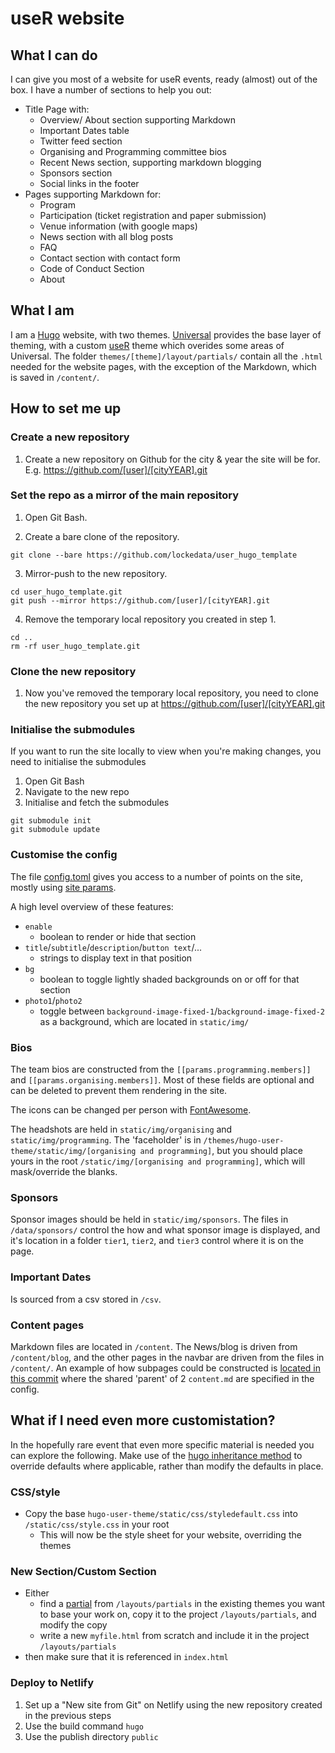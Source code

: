 # useR website

## What I can do

I can give you most of a website for useR events, ready (almost) out of the box. I have a number of sections to help you out:
* Title Page with:
    + Overview/ About section supporting Markdown
    + Important Dates table
    + Twitter feed section
    + Organising and Programming committee bios
    + Recent News section, supporting markdown blogging
    + Sponsors section
    + Social links in the footer
* Pages supporting Markdown for:
    + Program
    + Participation (ticket registration and paper submission)
    + Venue information (with google maps)
    + News section with all blog posts
    + FAQ
    + Contact section with contact form 
    + Code of Conduct Section
    + About

## What I am
I am a [Hugo](//gohugo.io) website, with two themes. [Universal](https://github.com/devcows/hugo-universal-theme) provides the base layer of theming, with a custom [useR](https://github.com/lockedata/hugo-user-theme/) theme which overides some areas of Universal. The folder `themes/[theme]/layout/partials/` contain all the `.html` needed for the website pages, with the exception of the Markdown, which is saved in `/content/`.

## How to set me up

### Create a new repository
1. Create a new repository on Github for the city & year the site will be for. E.g. https://github.com/[user]/[cityYEAR].git

### Set the repo as a mirror of the main repository
1. Open Git Bash.

2. Create a bare clone of the repository.

  ```
  git clone --bare https://github.com/lockedata/user_hugo_template
  ```

3. Mirror-push to the new repository.

```
cd user_hugo_template.git
git push --mirror https://github.com/[user]/[cityYEAR].git
```

4. Remove the temporary local repository you created in step 1.

```
cd ..
rm -rf user_hugo_template.git
```

### Clone the new repository
1. Now you've removed the temporary local repository, you need to clone the new repository you set up at https://github.com/[user]/[cityYEAR].git

### Initialise the submodules
If you want to run the site locally to view when you're making changes, you need to initialise the submodules
1. Open Git Bash
2. Navigate to the new repo
3. Initialise and fetch the submodules
```
git submodule init
git submodule update
```

### Customise the config
The file [config.toml](https://github.com/lockedata/user_hugo_template/blob/master/config.toml) gives you access to a number of points on the site, mostly using [site params](https://gohugo.io/variables/site/#the-site-params-variable).

A high level overview of these features:
* `enable` 
    + boolean to render or hide that section
* `title`/`subtitle`/`description`/`button text`/...
    + strings to display text in that position
* `bg`
    + boolean to toggle lightly shaded backgrounds on or off for that section
* `photo1`/`photo2`
    + toggle between `background-image-fixed-1`/`background-image-fixed-2` as a background, which are located in `static/img/`
### Bios

The team bios are constructed from the `[[params.programming.members]]` and `[[params.organising.members]]`. Most of these fields are optional and can be deleted to prevent them rendering in the site. 

The icons can be changed per person with [FontAwesome](https://fontawesome.com/).

The headshots are held in `static/img/organising` and `static/img/programming`. The 'faceholder' is in `/themes/hugo-user-theme/static/img/[organising and programming]`, but you should place yours in the root `/static/img/[organising and programming]`, which will mask/override the blanks.

### Sponsors

Sponsor images should be held in `static/img/sponsors`. The files in `/data/sponsors/` control the how and what sponsor image is displayed, and it's location in a folder `tier1`, `tier2`, and `tier3` control where it is on the page.

### Important Dates

Is sourced from a csv stored in `/csv`.

### Content pages

Markdown files are located in `/content`. The News/blog is driven from `/content/blog`, and the other pages in the navbar are driven from the files in `/content/`. An example of how subpages could be constructed is [located in this commit](https://github.com/lockedata/user_hugo_template/commit/211168db3cb975292fd1b8e399669b4c3b24cce0) where the shared 'parent' of 2 `content.md` are specified in the config.

## What if I need even more customistation?
In the hopefully rare event that even more specific material is needed you can explore the following. Make use of the [hugo inheritance method](https://gohugo.io/templates/lookup-order/#hugo-layouts-lookup-rules-with-theme) to override defaults where applicable, rather than modify the defaults in place.

### CSS/style
* Copy the base `hugo-user-theme/static/css/styledefault.css` into `/static/css/style.css` in your root
  + This will now be the style sheet for your website, overriding the themes
  
### New Section/Custom Section
* Either 
  + find a [partial](https://gohugo.io/templates/partials/) from `/layouts/partials` in the existing themes you want to base your work on, copy it to the project `/layouts/partials`, and modify the copy
  + write a new `myfile.html` from scratch and include it in the project `/layouts/partials`
* then make sure that it is referenced in `index.html`

### Deploy to Netlify
1. Set up a "New site from Git" on Netlify using the new repository created in the previous steps
2. Use the build command `hugo`
3. Use the publish directory `public`